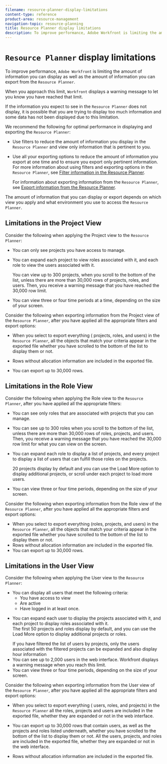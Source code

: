 ```yaml
---
filename: resource-planner-display-limitations
content-type: reference
product-area: resource-management
navigation-topic: resource-planning
title: Resource Planner display limitations
description: To improve performance, Adobe Workfront is limiting the amount of information you can display as well as the amount of information you can export from the Resource Planner.
---
```


# `Resource Planner` display limitations

To improve performance, `Adobe Workfront` is limiting the amount of information you can display as well as the amount of information you can export from the `Resource Planner`.

When you approach this limit, `Workfront` displays a warning message to let you know you have reached that limit.

If the information you expect to see in the `Resource Planner` does not display, it is possible that you are trying to display too much information and some data has not been displayed due to this limitation.

We recommend the following for optimal performance in displaying and exporting the `Resource Planner`:

* Use filters to reduce the amount of information you display in the `Resource Planner` and view only information that is pertinent to you.
* Use all your exporting options to reduce the amount of information you export at one time and to ensure you export only pertinent information.  
  For more information about using filters and exporting options in the `Resource Planner`, see [Filter information in the Resource Planner](../../resource-mgmt/resource-planning/filter-resource-planner.md).

  For information about exporting information from the `Resource Planner`, see [Export information from the Resource Planner](../../resource-mgmt/resource-planning/export-resource-planner.md).

The amount of information that you can display or export depends on which view you apply and what environment you use to access the `Resource Planner`.

## Limitations in the Project View

Consider the following when applying the Project view to the `Resource Planner`:

* You can only see projects you have access to manage. 
* You can expand each project to view roles associated with it, and each role to view the users associated with it.

  You can view up to 300 projects, when you scroll to the bottom of the list, unless there are more than 30,000 rows of projects, roles, and users. Then, you receive a warning message that you have reached the 30,000 row limit. 

* You can view three or four time periods at a time, depending on the size of your screen.

Consider the following when exporting information from the Project view of the `Resource Planner`, after you have applied all the appropriate filters and export options:

* When you select to export everything ( projects, roles, and users) in the `Resource Planner`, all the objects that match your criteria appear in the exported file whether you have scrolled to the bottom of the list to display them or not.
* Rows without allocation information are included in the exported file.

* You can export up to 30,000 rows.

## Limitations in the Role View

Consider the following when applying the Role view to the `Resource Planner`, after you have applied all the appropriate filters:

* You can see only roles that are associated with projects that you can manage.

* You can see up to 300 roles when you scroll to the bottom of the list, unless there are more than 30,000 rows of roles, projects, and users. Then, you receive a warning message that you have reached the 30,000 row limit for what you can view on the screen.
* You can expand each role to display a list of projects, and every project to display a list of users that can fulfill those roles on the projects.

  20 projects display by default and you can use the Load More option to display additional projects, or scroll under each project to load more users.

* You can view three or four time periods, depending on the size of your screen.

Consider the following when exporting information from the Role view of the `Resource Planner`, after you have applied all the appropriate filters and export options:

* When you select to export everything (roles, projects, and users) in the `Resource Planner`, all the objects that match your criteria appear in the exported file whether you have scrolled to the bottom of the list to display them or not.
* Rows without allocation information are included in the exported file.
* You can export up to 30,000 rows.

## Limitations in the User View

Consider the following when applying the User view to the `Resource Planner`:

<ul> 
 <li>You can display all users that meet the following criteria:
  <ul>
   <li>You have access to view</li>
   <li>Are active</li>
   <li>Have logged in at least once. </li>
  </ul></li> 
 <li> <p>You can expand each user to display the projects associated with it, and each project to display roles associated with it.<br>The first 50 projects and roles display by default, and you can use the Load More option to display additional projects or roles. </p> <note type="note">
   If you have filtered the list of users by projects, only the users associated with the filtered projects can be expanded and also display hour information
  </note> </li> 
 <li>You can see up to 2,000 users in the web interface. <span>Workfront</span> displays a warning message when you reach this limit.</li> 
 <li>You can view three or four time periods, depending on the size of your screen. </li> 
</ul>

Consider the following when exporting information from the User view of the `Resource Planner`, after you have applied all the appropriate filters and export options:

* When you select to export everything ( users, roles, and projects) in the `Resource Planner` all the roles, projects and users are included in the exported file, whether they are expanded or not in the web interface.

* You can export up to 30,000 rows that contain users, as well as the projects and roles listed underneath, whether you have scrolled to the bottom of the list to display them or not. All the users, projects, and roles are included in the exported file, whether they are expanded or not in the web interface. 
* Rows without allocation information are included in the exported file.

